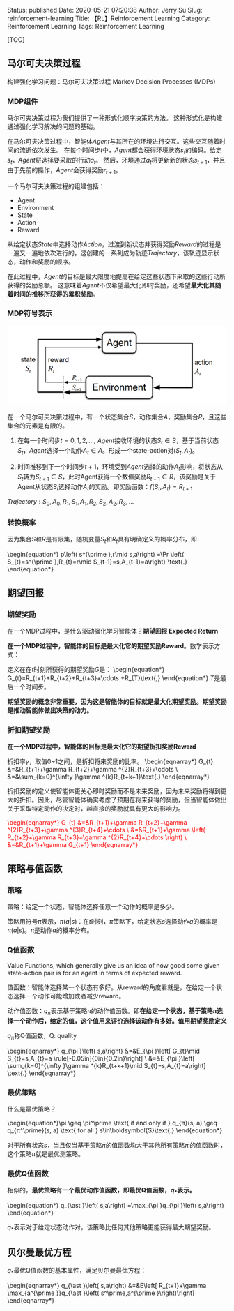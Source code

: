 Status: published
Date: 2020-05-21 07:20:38
Author: Jerry Su
Slug: reinforcement-learning
Title: 【RL】Reinforcement Learning
Category: Reinforcement Learning 
Tags: Reinforcement Learning 

[TOC]

## 马尔可夫决策过程
构建强化学习问题：马尔可夫决策过程 Markov Decision Processes (MDPs) 

### MDP组件
马尔可夫决策过程为我们提供了一种形式化顺序决策的方法。 这种形式化是构建通过强化学习解决的问题的基础。

在马尔可夫决策过程中，智能体$Agent$与其所在的环境进行交互。这些交互随着时间的流逝依次发生。 在每个时间步$t$中，$Agent$都会获得环境状态$s_t$的编码。给定$s_t$，$Agent$将选择要采取的行动$a_t$。 然后，环境通过$a_t$将更新新的状态$s_{t+1}$，并且由于先前的操作，$Agent$会获得奖励$r_{t+1}$。

一个马尔可夫决策过程的组建包括：

- Agent
- Environment
- State
- Action
- Reward

从给定状态$State$中选择动作$Action$，过渡到新状态并获得奖励$Reward$的过程是一遍又一遍地依次进行的，这创建的一系列成为轨迹$Trajectory$，该轨迹显示状态，动作和奖励的顺序。

在此过程中，$Agent$的目标是最大限度地提高在给定这些状态下采取的这些行动所获得的奖励总额。 这意味着$Agent$不仅希望最大化即时奖励，还希望**最大化其随着时间的推移所获得的累积奖励**。

### MDP符号表示
![mdp](../images/RL/MDP-diagram.png)

在一个马尔可夫决策过程中，有一个状态集合$S$，动作集合$A$，奖励集合$R$，且这些集合的元素是有限的。

1. 在每一个时间步$t = 0, 1, 2, ...$, $Agent$接收环境的状态$S_t \in S$，基于当前状态$S_t$，$Agent$选择一个动作$A_t \in A$。形成一个state-action对($S_t, A_t$)。

2. 时间推移到下一个时间步$t + 1$，环境受到$Agent$选择的动作$A_t$影响，将状态从$S_t$转为$S_{t+1} \in S$，此时Agent获得一个数值奖励$R_{t+1} \in R$，该奖励是关于Agent从状态$S_t$选择动作$A_t$的奖励。即奖励函数：$f(S_t, A_t) = R_{t+1}$

$Trajectory: S_0, A_0, R_1, S_1, A_1, R_2, S_2, A_2, R_3, ...$

### 转换概率
因为集合$S$和$R$是有限集，随机变量$S_t$和$R_t$具有明确定义的概率分布，即

\begin{equation*} p\left( s^{\prime },r\mid s,a\right) =\Pr \left\{ S_{t}=s^{\prime },R_{t}=r\mid S_{t-1}=s,A_{t-1}=a\right\} \text{.} \end{equation*}

## 期望回报
### 期望奖励
在一个MDP过程中，是什么驱动强化学习智能体？**期望回报 Expected Return**

**在一个MDP过程中，智能体的目标是最大化它的期望奖励Reward**。数学表示方式：

定义在在$t$时刻所获得的期望奖励$G$是： \begin{equation*} G_{t}=R_{t+1}+R_{t+2}+R_{t+3}+\cdots +R_{T}\text{,} \end{equation*}  $T$是最后一个时间步。

**期望奖励的概念非常重要，因为这是智能体的目标就是最大化期望奖励。期望奖励是推动智能体做出决策的动力。**

### 折扣期望奖励
**在一个MDP过程中，智能体的目标是最大化它的期望折扣奖励Reward**

折扣率$\gamma$，取值0~1之间，是折扣将来奖励的比率。  \begin{eqnarray*} G_{t} &=&R_{t+1}+\gamma R_{t+2}+\gamma ^{2}R_{t+3}+\cdots \\ &=&\sum_{k=0}^{\infty }\gamma ^{k}R_{t+k+1}\text{.} \end{eqnarray*}

折扣奖励的定义使智能体更关心即时奖励而不是未来奖励，因为未来奖励将得到更大的折扣。因此，尽管智能体确实考虑了预期在将来获得的奖励，但当智能体做出关于采取特定动作的决定时，越直接的奖励就具有更大的影响力。

<span style="color: red; "> \begin{eqnarray*} G_{t} &=&R_{t+1}+\gamma R_{t+2}+\gamma ^{2}R_{t+3}+\gamma ^{3}R_{t+4}+\cdots \\ &=&R_{t+1}+\gamma \left( R_{t+2}+\gamma R_{t+3}+\gamma ^{2}R_{t+4}+\cdots \right) \\ &=&R_{t+1}+\gamma G_{t+1} \end{eqnarray*}</span>

## 策略与值函数
### 策略
策略：给定一个状态，智能体选择任意一个动作的概率是多少。

策略用符号$\pi$表示，$\pi(a|s)$：在$t$时刻，$\pi$策略下，给定状态$s$选择动作$a$的概率是$\pi(a|s)$。$\pi$是动作$a$的概率分布。

### Q值函数
Value Functions, which generally give us an idea of how good some given state-action pair is for an agent in terms of expected reward. 

值函数：智能体选择某一个状态有多好。从reward的角度看就是，在给定一个状态选择一个动作可能增加或者减少reward。

动作值函数：$q_\pi$表示基于策略$\pi$的动作值函数。即**在给定一个状态，基于策略$\pi$选择一个动作后，给定的值，这个值用来评价选择该动作有多好。值用期望奖励定义**

$q_\pi$称Q值函数，Q: quality

\begin{eqnarray*} q_{\pi }\left( s,a\right) &=&E_{\pi }\left[ G_{t}\mid S_{t}=s,A_{t}=a \rule[-0.05in]{0in}{0.2in}\right] \\ &=&E_{\pi }\left[ \sum_{k=0}^{\infty }\gamma ^{k}R_{t+k+1}\mid S_{t}=s,A_{t}=a\right] \text{.} \end{eqnarray*}

### 最优策略
什么是最优策略？ 

\begin{equation*}\pi \geq \pi^\prime \text{ if and only if } q_{π}(s, a) \geq q_{π^\prime}(s, a) \text{ for all } s\in\boldsymbol{S}\text{.} \end{equation*}

对于所有状态$s$，当且仅当基于策略$\pi$的值函数均大于其他所有策略$\pi^\prime$的值函数时，这个策略$\pi$就是最优测策略。

### 最优Q值函数
相似的，**最优策略有一个最优动作值函数，即最优Q值函数，$q_*$表示。**

\begin{equation*} q_{\ast }\left( s,a\right) =\max_{\pi }q_{\pi }\left( s,a\right) \end{equation*}

$q_*$表示对于给定状态动作对，该策略比任何其他策略更能获得最大期望奖励。

## 贝尔曼最优方程
$q_*$最优Q值函数的基本属性，满足贝尔曼最优方程：

\begin{eqnarray*} q_{\ast }\left( s,a\right) &=&E\left[ R_{t+1}+\gamma \max_{a^{\prime }}q_{\ast }\left( s^\prime,a^{\prime }\right)\right] \end{eqnarray*}

